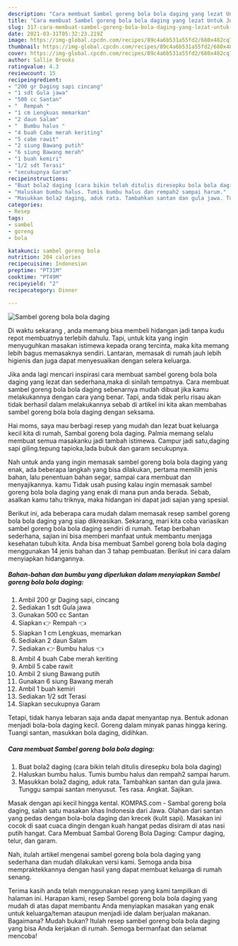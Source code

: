 ```yaml
---
description: "Cara membuat Sambel goreng bola bola daging yang lezat Untuk Jualan"
title: "Cara membuat Sambel goreng bola bola daging yang lezat Untuk Jualan"
slug: 317-cara-membuat-sambel-goreng-bola-bola-daging-yang-lezat-untuk-jualan
date: 2021-03-31T05:32:23.219Z
image: https://img-global.cpcdn.com/recipes/89c4a6b531a55fd2/680x482cq70/sambel-goreng-bola-bola-daging-foto-resep-utama.jpg
thumbnail: https://img-global.cpcdn.com/recipes/89c4a6b531a55fd2/680x482cq70/sambel-goreng-bola-bola-daging-foto-resep-utama.jpg
cover: https://img-global.cpcdn.com/recipes/89c4a6b531a55fd2/680x482cq70/sambel-goreng-bola-bola-daging-foto-resep-utama.jpg
author: Sallie Brooks
ratingvalue: 4.3
reviewcount: 15
recipeingredient:
- "200 gr Daging sapi cincang"
- "1 sdt Gula jawa"
- "500 cc Santan"
- "  Rempah "
- "1 cm Lengkuas memarkan"
- "2 daun Salam"
- "  Bumbu halus "
- "4 buah Cabe merah keriting"
- "5 cabe rawit"
- "2 siung Bawang putih"
- "6 siung Bawang merah"
- "1 buah kemiri"
- "1/2 sdt Terasi"
- "secukupnya Garam"
recipeinstructions:
- "Buat bola2 daging (cara bikin telah ditulis diresepku bola bola daging)"
- "Haluskan bumbu halus. Tumis bumbu halus dan rempah2 sampai harum."
- "Masukkan bola2 daging, aduk rata. Tambahkan santan dan gula jawa. Tunggu sampai santan menyusut. Tes rasa. Angkat. Sajikan."
categories:
- Resep
tags:
- sambel
- goreng
- bola

katakunci: sambel goreng bola 
nutrition: 204 calories
recipecuisine: Indonesian
preptime: "PT31M"
cooktime: "PT49M"
recipeyield: "2"
recipecategory: Dinner

---
```



![Sambel goreng bola bola daging](https://img-global.cpcdn.com/recipes/89c4a6b531a55fd2/680x482cq70/sambel-goreng-bola-bola-daging-foto-resep-utama.jpg)

Di waktu  sekarang , anda memang bisa membeli hidangan jadi tanpa kudu repot membuatnya terlebih dahulu. Tapi, untuk kita yang ingin menyuguhkan masakan istimewa kepada orang tercinta, maka kita memang lebih bagus memasaknya sendiri. Lantaran, memasak di rumah jauh lebih higienis dan juga dapat menyesuaikan dengan selera keluarga.

Jika anda lagi mencari inspirasi cara membuat sambel goreng bola bola daging yang lezat dan sederhana,maka di sinilah tempatnya. Cara membuat sambel goreng bola bola daging  sebenarnya mudah dibuat jika kamu melakukannya dengan cara yang benar. Tapi, anda tidak perlu risau akan tidak berhasil dalam melakukannya 
sebab di artikel ini kita akan membahas sambel goreng bola bola daging dengan seksama.  

Hai moms, saya mau berbagi resep yang mudah dan lezat buat keluarga kecil kita di rumah, Sambal goreng bola daging. Palmia memang selalu membuat semua masakanku jadi tambah istimewa. Campur jadi satu,daging sapi giling.tepung tapioka,lada bubuk dan garam secukupnya.

Nah untuk anda yang ingin memasak sambel goreng bola bola daging yang enak, ada beberapa langkah yang bisa dilakukan, pertama memilih jenis bahan, lalu penentuan bahan segar, sampai cara membuat dan menyajikannya. kamu Tidak usah pusing kalau ingin memasak sambel goreng bola bola daging yang enak di mana pun anda berada. Sebab, asalkan kamu  tahu triknya, maka hidangan ini dapat jadi sajian yang spesial.

Berikut ini, ada beberapa cara mudah dalam memasak resep sambel goreng bola bola daging yang siap dikreasikan. Sekarang, mari kita coba variasikan sambel goreng bola bola daging sendiri di rumah. Tetap berbahan sederhana, sajian ini bisa memberi manfaat untuk membantu menjaga kesehatan tubuh kita. Anda bisa membuat Sambel goreng bola bola daging menggunakan 14 jenis bahan dan 3 tahap pembuatan. Berikut ini cara dalam menyiapkan hidangannya.

<!--inarticleads1-->

##### Bahan-bahan dan bumbu yang diperlukan dalam menyiapkan Sambel goreng bola bola daging:

1. Ambil 200 gr Daging sapi, cincang
1. Sediakan 1 sdt Gula jawa
1. Gunakan 500 cc Santan
1. Siapkan  👉 Rempah 👈
1. Siapkan 1 cm Lengkuas, memarkan
1. Sediakan 2 daun Salam
1. Sediakan  👉 Bumbu halus 👈
1. Ambil 4 buah Cabe merah keriting
1. Ambil 5 cabe rawit
1. Ambil 2 siung Bawang putih
1. Gunakan 6 siung Bawang merah
1. Ambil 1 buah kemiri
1. Sediakan 1/2 sdt Terasi
1. Siapkan secukupnya Garam


Tetapi, tidak hanya lebaran saja anda dapat menyantap nya. Bentuk adonan menjadi bola-bola daging kecil. Goreng dalam minyak panas hingga kering. Tuangi santan, masukkan bola daging, didihkan. 

<!--inarticleads2-->

##### Cara membuat Sambel goreng bola bola daging:

1. Buat bola2 daging (cara bikin telah ditulis diresepku bola bola daging)
1. Haluskan bumbu halus. Tumis bumbu halus dan rempah2 sampai harum.
1. Masukkan bola2 daging, aduk rata. Tambahkan santan dan gula jawa. Tunggu sampai santan menyusut. Tes rasa. Angkat. Sajikan.


Masak dengan api kecil hingga kental. KOMPAS.com - Sambal goreng bola daging, salah satu masakan khas Indonesia dari Jawa. Olahan dari santan yang pedas dengan bola-bola daging dan krecek (kulit sapi). Masakan ini cocok di saat cuaca dingin dengan kuah hangat pedas disiram di atas nasi putih hangat. Cara Membuat Sambal Goreng Bola Daging: Campur daging, telur, dan garam. 

Nah, itulah artikel mengenai  sambel goreng bola bola daging  yang sederhana dan mudah dilakukan versi kami. Semoga anda bisa mempraktekkannya dengan hasil yang dapat membuat keluarga di rumah senang. 

Terima kasih anda telah menggunakan resep yang kami tampilkan di halaman ini. Harapan kami, resep  Sambel goreng bola bola daging yang mudah di atas dapat membantu Anda menyiapkan masakan yang enak untuk keluarga/teman ataupun menjadi ide dalam berjualan makanan. Bagaimana? Mudah bukan? Itulah resep sambel goreng bola bola daging yang bisa Anda kerjakan di rumah. Semoga bermanfaat dan selamat mencoba!

